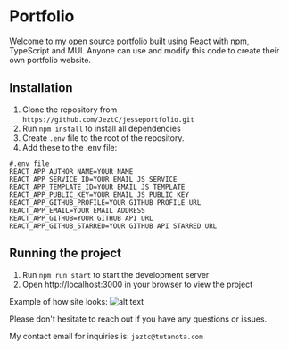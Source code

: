 # Portfolio

Welcome to my open source portfolio built using React with npm, TypeScript and MUI. Anyone can use and modify this code to create their own portfolio website.

## Installation

1. Clone the repository from ``https://github.com/JeztC/jesseportfolio.git``
2. Run ``npm install`` to install all dependencies
3. Create ``.env`` file to the root of the repository.
4. Add these to the .env file:
```
#.env file
REACT_APP_AUTHOR_NAME=YOUR NAME
REACT_APP_SERVICE_ID=YOUR EMAIL JS SERVICE
REACT_APP_TEMPLATE_ID=YOUR EMAIL JS TEMPLATE
REACT_APP_PUBLIC_KEY=YOUR EMAIL JS PUBLIC KEY
REACT_APP_GITHUB_PROFILE=YOUR GITHUB PROFILE URL
REACT_APP_EMAIL=YOUR EMAIL ADDRESS
REACT_APP_GITHUB=YOUR GITHUB API URL
REACT_APP_GITHUB_STARRED=YOUR GITHUB API STARRED URL
```

## Running the project

1. Run ``npm run start`` to start the development server
2. Open http://localhost:3000 in your browser to view the project

Example of how site looks:
![alt text](https://i.imgur.com/nTD6yj5.png)

Please don't hesitate to reach out if you have any questions or issues. 

My contact email for inquiries is: ``jeztc@tutanota.com``